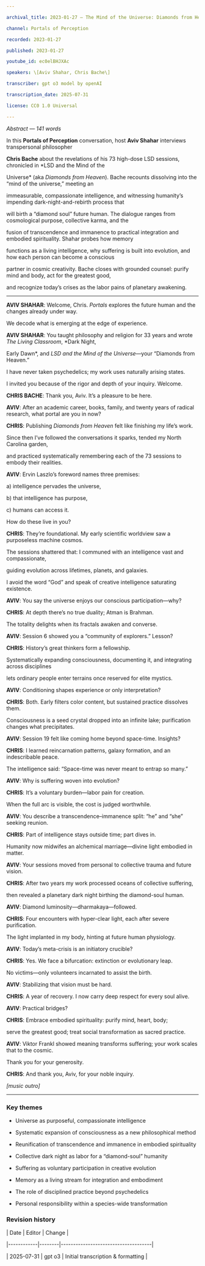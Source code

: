 ```yaml
---

archival_title: 2023-01-27 – The Mind of the Universe: Diamonds from Heaven

channel: Portals of Perception

recorded: 2023-01-27

published: 2023-01-27

youtube_id: ec0elBHJXAc

speakers: \[Aviv Shahar, Chris Bache\]

transcriber: gpt o3 model by openAI

transcription_date: 2025-07-31

license: CC0 1.0 Universal

---
```


*Abstract — 141 words*

In this **Portals of Perception** conversation, host **Aviv Shahar** interviews transpersonal philosopher

**Chris Bache** about the revelations of his 73 high-dose LSD sessions, chronicled in *LSD and the Mind of the

Universe* (aka *Diamonds from Heaven*). Bache recounts dissolving into the “mind of the universe,” meeting an

immeasurable, compassionate intelligence, and witnessing humanity’s impending dark-night-and-rebirth process that

will birth a “diamond soul” future human. The dialogue ranges from cosmological purpose, collective karma, and the

fusion of transcendence and immanence to practical integration and embodied spirituality. Shahar probes how memory

functions as a living intelligence, why suffering is built into evolution, and how each person can become a conscious

partner in cosmic creativity. Bache closes with grounded counsel: purify mind and body, act for the greatest good,

and recognize today’s crises as the labor pains of planetary awakening.

---

**AVIV SHAHAR**: Welcome, Chris. *Portals* explores the future human and the changes already under way.

We decode what is emerging at the edge of experience.

**AVIV SHAHAR**: You taught philosophy and religion for 33 years and wrote *The Living Classroom*, *Dark Night,

Early Dawn*, and *LSD and the Mind of the Universe*—your “Diamonds from Heaven.”

I have never taken psychedelics; my work uses naturally arising states.

I invited you because of the rigor and depth of your inquiry. Welcome.

**CHRIS BACHE**: Thank you, Aviv. It’s a pleasure to be here.

**AVIV**: After an academic career, books, family, and twenty years of radical research, what portal are you in now?

**CHRIS**: Publishing *Diamonds from Heaven* felt like finishing my life’s work.

Since then I’ve followed the conversations it sparks, tended my North Carolina garden,

and practiced systematically remembering each of the 73 sessions to embody their realities.

**AVIV**: Ervin Laszlo’s foreword names three premises:

a\) intelligence pervades the universe,

b\) that intelligence has purpose,

c\) humans can access it.

How do these live in you?

**CHRIS**: They’re foundational. My early scientific worldview saw a purposeless machine cosmos.

The sessions shattered that: I communed with an intelligence vast and compassionate,

guiding evolution across lifetimes, planets, and galaxies.

I avoid the word “God” and speak of creative intelligence saturating existence.

**AVIV**: You say the universe enjoys our conscious participation—why?

**CHRIS**: At depth there’s no true duality; Atman is Brahman.

The totality delights when its fractals awaken and converse.

**AVIV**: Session 6 showed you a “community of explorers.” Lesson?

**CHRIS**: History’s great thinkers form a fellowship.

Systematically expanding consciousness, documenting it, and integrating across disciplines

lets ordinary people enter terrains once reserved for elite mystics.

**AVIV**: Conditioning shapes experience or only interpretation?

**CHRIS**: Both. Early filters color content, but sustained practice dissolves them.

Consciousness is a seed crystal dropped into an infinite lake; purification changes what precipitates.

**AVIV**: Session 19 felt like coming home beyond space-time. Insights?

**CHRIS**: I learned reincarnation patterns, galaxy formation, and an indescribable peace.

The intelligence said: “Space-time was never meant to entrap so many.”

**AVIV**: Why is suffering woven into evolution?

**CHRIS**: It’s a voluntary burden—labor pain for creation.

When the full arc is visible, the cost is judged worthwhile.

**AVIV**: You describe a transcendence–immanence split: “he” and “she” seeking reunion.

**CHRIS**: Part of intelligence stays outside time; part dives in.

Humanity now midwifes an alchemical marriage—divine light embodied in matter.

**AVIV**: Your sessions moved from personal to collective trauma and future vision.

**CHRIS**: After two years my work processed oceans of collective suffering,

then revealed a planetary dark night birthing the diamond-soul human.

**AVIV**: Diamond luminosity—dharmakaya—followed.

**CHRIS**: Four encounters with hyper-clear light, each after severe purification.

The light implanted in my body, hinting at future human physiology.

**AVIV**: Today’s meta-crisis is an initiatory crucible?

**CHRIS**: Yes. We face a bifurcation: extinction or evolutionary leap.

No victims—only volunteers incarnated to assist the birth.

**AVIV**: Stabilizing that vision must be hard.

**CHRIS**: A year of recovery. I now carry deep respect for every soul alive.

**AVIV**: Practical bridges?

**CHRIS**: Embrace embodied spirituality: purify mind, heart, body;

serve the greatest good; treat social transformation as sacred practice.

**AVIV**: Viktor Frankl showed meaning transforms suffering; your work scales that to the cosmic.

Thank you for your generosity.

**CHRIS**: And thank you, Aviv, for your noble inquiry.

*\[music outro\]*

---

### Key themes

- Universe as purposeful, compassionate intelligence

- Systematic expansion of consciousness as a new philosophical method

- Reunification of transcendence and immanence in embodied spirituality

- Collective dark night as labor for a “diamond-soul” humanity

- Suffering as voluntary participation in creative evolution

- Memory as a living stream for integration and embodiment

- The role of disciplined practice beyond psychedelics

- Personal responsibility within a species-wide transformation

### Revision history

| Date | Editor | Change |

|------------|--------|-------------------------------------|

| 2025-07-31 | gpt o3 | Initial transcription & formatting |
